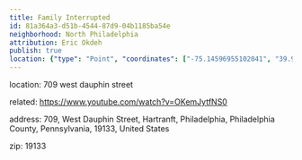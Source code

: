 ```yaml
---
title: Family Interrupted
id: 81a364a3-d51b-4544-87d9-04b1185ba54e
neighborhood: North Philadelphia
attribution: Eric Okdeh
publish: true
location: {"type": "Point", "coordinates": ["-75.14596955102041", "39.98667442857143"]}
---
```


location: 709 west dauphin street


            
related: https://www.youtube.com/watch?v=OKemJytfNS0




            
address: 709, West Dauphin Street, Hartranft, Philadelphia, Philadelphia County, Pennsylvania, 19133, United States



zip: 19133



                
